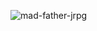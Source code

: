 ![mad-father-jrpg](https://github.com/user-attachments/assets/131c51bc-a9c6-4a2c-abb4-a801752db100)
